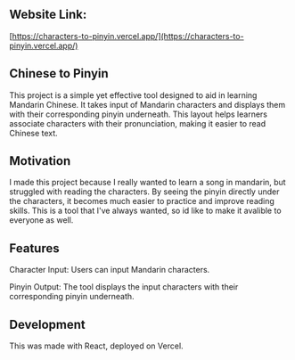 ## Website Link: 
[https://characters-to-pinyin.vercel.app/](https://characters-to-pinyin.vercel.app/)

## Chinese to Pinyin

This project is a simple yet effective tool designed to aid in learning Mandarin Chinese. It takes input of Mandarin characters and displays them with their corresponding pinyin underneath. This layout helps learners associate characters with their pronunciation, making it easier to read Chinese text.

## Motivation

I made this project because I really wanted to learn a song in mandarin, but struggled with reading the characters. By seeing the pinyin directly under the characters, it becomes much easier to practice and improve reading skills. This is a tool that I've always wanted, so id like to make it avalible to everyone as well. 

## Features

Character Input: Users can input Mandarin characters.

Pinyin Output: The tool displays the input characters with their corresponding pinyin underneath.

## Development
This was made with React, deployed on Vercel. 
